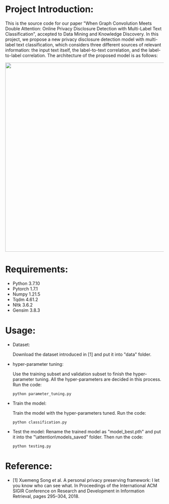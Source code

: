 # Project Introduction:
This is the source code for our paper "When Graph Convolution Meets Double Attention: Online Privacy Disclosure Detection with Multi-Label Text Classification", accepted to Data Mining and Knowledge Discovery. In this project, we propose a new privacy disclosure detection model with multi-label text classification, which considers three different sources of relevant information: the input text itself, the label-to-text correlation, and the label-to-label correlation. The architecture of the proposed model is as follows:

<p align="center">
<img src="https://github.com/xiztt/WGCMDA/assets/128767154/2af5b951-7dce-46c1-b310-e5c93118a739" width="600px">
</p>

# Requirements:
* Python 3.7.10
* Pytorch 1.7.1
* Numpy 1.21.5
* Tqdm 4.61.2
* Nltk 3.6.2
* Gensim 3.8.3
# Usage:
* Dataset:

  Download the dataset introduced in [1] and put it into "data" folder.

* hyper-parameter tuning:

  Use the training subset and validation subset to finish the hyper-parameter tuning. All the hyper-parameters are decided in this process. Run the code:

  ```python parameter_tuning.py```

* Train the model:
  
  Train the model with the hyper-parameters tuned. Run the code:
  
  ```python classification.py```
  
* Test the model:
  Rename the trained model as "model_best.pth" and put it into the "\attention\models_saved" folder. Then run the code:

  ```python testing.py```

# Reference:

* [1] Xuemeng Song et al. A personal privacy preserving framework: I let you know who can see what. In Proceedings of the International ACM SIGIR Conference on Research and Development in Information Retrieval, pages 295–304, 2018. 
